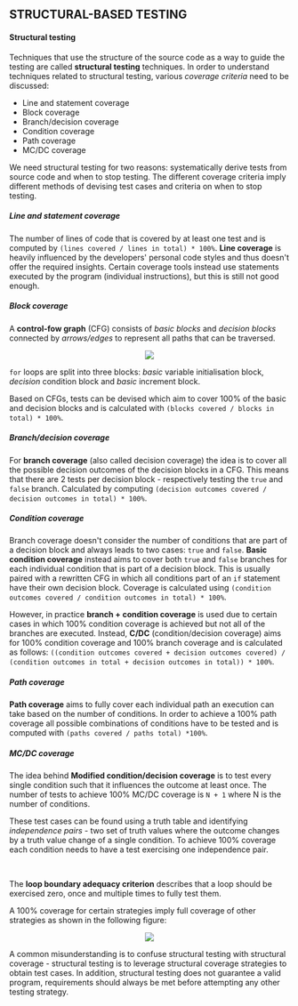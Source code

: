 ## **STRUCTURAL-BASED TESTING**

#### Structural testing
Techniques that use the structure of the source code as a way to guide the testing are called **structural testing** techniques. In order to understand techniques related to structural testing, various *coverage criteria* need to be discussed:
- Line and statement coverage
- Block coverage
- Branch/decision coverage
- Condition coverage
- Path coverage
- MC/DC coverage

We need structural testing for two reasons: systematically derive tests from source code and when to stop testing. The different coverage criteria imply different methods of devising test cases and criteria on when to stop testing.

##### Line and statement coverage
The number of lines of code that is covered by at least one test and is computed by `(lines covered / lines in total) * 100%`. **Line coverage** is heavily influenced by the developers' personal code styles and thus doesn't offer the required insights. Certain coverage tools instead use statements executed by the program (individual instructions), but this is still not good enough.

##### Block coverage
A **control-fow graph** (CFG) consists of *basic blocks* and *decision blocks* connected by *arrows/edges* to represent all paths that can be traversed.

<div align="center"><img src="https://sttp.site/chapters/testing-techniques/img/structural-testing/examples/bj-p2.png"></div>

`for` loops are split into three blocks: *basic* variable initialisation block, *decision* condition block and *basic* increment block.

Based on CFGs, tests can be devised which aim to cover 100% of the basic and decision blocks and is calculated with `(blocks covered / blocks in total) * 100%`.

##### Branch/decision coverage
For **branch coverage** (also called decision coverage) the idea is to cover all the possible decision outcomes of the decision blocks in a CFG. This means that there are 2 tests per decision block - respectively testing the `true` and `false` branch. Calculated by computing `(decision outcomes covered / decision outcomes in total) * 100%`.

##### Condition coverage
Branch coverage doesn't consider the number of conditions that are part of a decision block and always leads to two cases: `true` and `false`. **Basic condition coverage** instead aims to cover both `true` and `false` branches for each individual condition that is part of a decision block. This is usually paired with a rewritten CFG in which all conditions part of an `if` statement have their own decision block. Coverage is calculated using `(condition outcomes covered / condition outcomes in total) * 100%`.

However, in practice **branch + condition coverage** is used due to certain cases in which 100% condition coverage is achieved but not all of the branches are executed. Instead, **C/DC** (condition/decision coverage) aims for 100% condition coverage and 100% branch coverage and is calculated as follows: `((condition outcomes covered + decision outcomes covered) / (condition outcomes in total + decision outcomes in total)) * 100%`.

##### Path coverage
**Path coverage** aims to fully cover each individual path an execution can take based on the number of conditions. In order to achieve a 100% path coverage all possible combinations of conditions have to be tested and is computed with `(paths covered / paths total) *100%`.

##### MC/DC coverage
The idea behind **Modified condition/decision coverage** is to test every single condition such that it influences the outcome at least once. The number of tests to achieve 100% MC/DC coverage is `N + 1` where N is the number of conditions.

These test cases can be found using a truth table and identifying *independence pairs* - two set of truth values where the outcome changes by a truth value change of a single condition. To achieve 100% coverage each condition needs to have a test exercising one independence pair.

<br>

The **loop boundary adequacy criterion** describes that a loop should be exercised zero, once and multiple times to fully test them.

A 100% coverage for certain strategies imply full coverage of other strategies as shown in the following figure:
<div align="center"><img src="https://sttp.site/chapters/testing-techniques/img/structural-testing/subsumption.png"></div>

A common misunderstanding is to confuse structural testing with structural coverage - structural testing is to leverage structural coverage strategies to obtain test cases. In addition, structural testing does not guarantee a valid program, requirements should always be met before attempting any other testing strategy.
